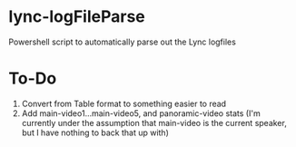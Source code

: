 lync-logFileParse
=================

Powershell script to automatically parse out the Lync logfiles


To-Do
=================
1.  Convert from Table format to something easier to read
2.  Add main-video1...main-video5, and panoramic-video stats (I'm currently under the assumption that main-video is the current speaker, but I have nothing to back that up with)